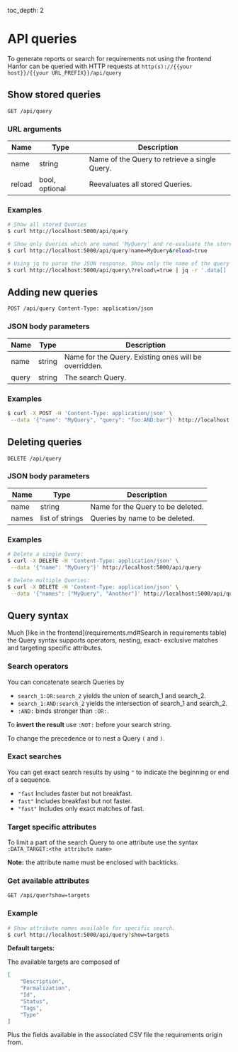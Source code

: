 toc_depth: 2

# API queries

To generate reports or search for requirements not using the frontend Hanfor can be queried with HTTP requests at 
`http(s)://{{your host}}/{{your URL_PREFIX}}/api/query`

## Show stored queries
`GET /api/query`

### URL arguments

Name    | Type           | Description
------- | --------------- | ------
name   | string         | Name of the Query to retrieve a single Query. 
reload | bool, optional |  Reevaluates all stored Queries. 

### Examples
```bash
# Show all stored Queries
$ curl http://localhost:5000/api/query

# Show only Queries which are named 'MyQuery' and re-evaluate the stored Query 
$ curl http://localhost:5000/api/query?name=MyQuery&reload=true

# Using jq to parse the JSON response. Show only the name of the query with associated hits.
$ curl http://localhost:5000/api/query\?reload\=true | jq -r '.data[] | {name: .name, hits: .hits}'
```

## Adding new queries
`POST /api/query Content-Type: application/json`

### JSON body parameters

Name | Type   | Description
----- | -------- | -----------
name | string | Name for the Query. Existing ones will be overridden.
query | string | The search Query.

### Examples
```bash
$ curl -X POST -H 'Content-Type: application/json' \
 --data '{"name": "MyQuery", "query": "foo:AND:bar"}' http://localhost:5000/api/query
```

## Deleting queries
`DELETE /api/query`

### JSON body parameters

 Name| Type | Description 
---  | ---   |---
name | string | Name for the Query to be deleted.
names | list of strings | Queries by name to be deleted. 

### Examples
```bash
# Delete a single Query:
$ curl -X DELETE -H 'Content-Type: application/json' \
 --data '{"name": "MyQuery"}' http://localhost:5000/api/query

# Delete multiple Queries:
$ curl -X DELETE -H 'Content-Type: application/json' \
 --data '{"names": ["MyQuery", "Another"]' http://localhost:5000/api/query
```

## Query syntax
Much [like in the frontend](requirements.md#Search in requirements table) the Query syntax supports operators, nesting, exact- exclusive matches 
and targeting 
specific attributes.

### Search operators
You can concatenate search Queries by

* `search_1:OR:search_2` yields the union of search_1 and search_2.
* `search_1:AND:search_2` yields the intersection of search_1 and search_2.
* `:AND:` binds stronger than `:OR:`.

To **invert the result** use `:NOT:` before your search string.

To change the precedence or to nest a Query `(` and `)`.

###  Exact searches
You can get exact search results by using `"` to indicate the beginning or end of a sequence.

* `"fast` Includes faster but not breakfast.
* `fast"` Includes breakfast but not faster.
* `"fast"` Includes only exact matches of fast.

### Target specific attributes
To limit a part of the search Query to one attribute use the syntax
`:DATA_TARGET:<the attribute name>`

**Note:** the attribute name must be enclosed with backticks. 

### Get available attributes
`GET /api/quer?show=targets`

### Example
```bash
# Show attribute names available for specific search.
$ curl http://localhost:5000/api/query?show=targets
```

**Default targets:**

The available targets are composed of
```json
[
    "Description",
    "Formalization",
    "Id",
    "Status",
    "Tags",
    "Type"
]
```
Plus the fields available in the associated CSV file the requirements origin from.